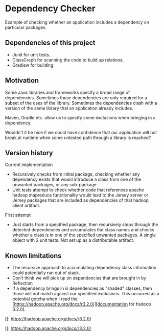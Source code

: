 # Dependency Checker

Example of checking whether an application includes a dependency on particular packages.

## Dependencies of this project
- Junit for unit tests.
- ClassGraph for scanning the code to build up relations.
- Gradlew for building

## Motivation
Some Java libraries and frameworks specify a broad range of dependencies. 
Sometimes those dependencies are only required for a subset of the uses of the library.
Sometimes the dependencies clash with a version of the same library that an application
already includes.

Maven, Gradle etc. allow us to specify some exclusions when bringing in a dependency.

Wouldn't it be nice if we could have confidence that our application will not break at
runtime when some untested path through a library is reached?


## Version history
Current implementation
 * Recursively checks from initial package, checking whether any dependency exists that would
   introduce a class from one of the unwanted packages, or any sub-package.
 * Unit tests attempt to check whether code that references apache hadoop mapreduce functionality
   would lead to the Jersey server or Jersey packages that are included as dependencies
   of that hadoop client artifact.

First attempt
 * Just starts from a specified package, then recursively steps through the detected dependencies
and accumulates the class names and checks whether a class is in one of the specified unwanted
packages.
A single object with 2 unit tests.  Not set up as a distributable artifact.

## Known limitations
- The recursive approach to accumulating dependency class information could potentially run out of stack.
- Don't think we will pick up on dependencies that are brought in by Reflection
- If a dependency brings in is dependencies as "shaded" classes, then those will not match against
  our specified exclusions.  This occurred as a potential gotcha when I read the [https://hadoop.apache.org/docs/r3.2.0/][documentation
                                                                                                                             for hadoop 3.2.0].
    
 

    

[]: https://hadoop.apache.org/docs/r3.2.0/

[]: https://hadoop.apache.org/docs/r3.2.0/